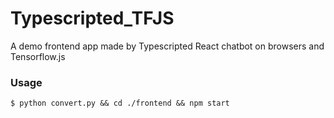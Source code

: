 # Typescripted_TFJS
A demo frontend app made by Typescripted React chatbot on browsers and Tensorflow.js

### Usage
`$ python convert.py && cd ./frontend && npm start`
